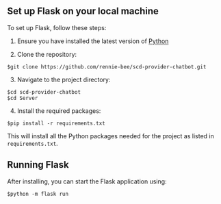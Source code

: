 ## Set up Flask on your local machine

To set up Flask, follow these steps:

1. Ensure you have installed the latest version of [Python](https://www.python.org/downloads/)

2. Clone the repository:
```shell 
$git clone https://github.com/rennie-bee/scd-provider-chatbot.git
```

3. Navigate to the project directory:
```shell
$cd scd-provider-chatbot
$cd Server
```

4. Install the required packages:
```shell
$pip install -r requirements.txt
```
This will install all the Python packages needed for the project as listed in `requirements.txt`.

## Running Flask
After installing, you can start the Flask application using:
```shell
$python -m flask run
```